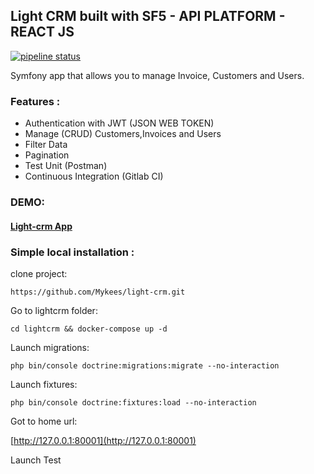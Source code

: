 
## Light CRM built with SF5 - API PLATFORM - REACT JS

[![pipeline status](https://gitlab.com/mykeesr/light-crm/badges/main/pipeline.svg)](https://gitlab.com/mykeesr/light-crm/-/commits/main)

Symfony app that allows you to manage Invoice, Customers and Users.

### Features :
- Authentication with JWT (JSON WEB TOKEN)
- Manage (CRUD) Customers,Invoices and Users
- Filter Data
- Pagination
- Test Unit (Postman)
- Continuous Integration (Gitlab CI)


### DEMO:
#### [Light-crm App](https://light-crm.herokuapp.com/)



### Simple local installation :
clone project:
``` 
https://github.com/Mykees/light-crm.git  
```  
Go to lightcrm folder:
```  
cd lightcrm && docker-compose up -d  
``` 
Launch migrations:
```
php bin/console doctrine:migrations:migrate --no-interaction
```

Launch fixtures:
```
php bin/console doctrine:fixtures:load --no-interaction
```
Got to home url:

[http://127.0.0.1:80001](http://127.0.0.1:80001)

Launch Test